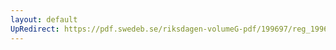 ```yaml
---
layout: default
UpRedirect: https://pdf.swedeb.se/riksdagen-volumeG-pdf/199697/reg_199697/reg_199697_0038.pdf
---
```

